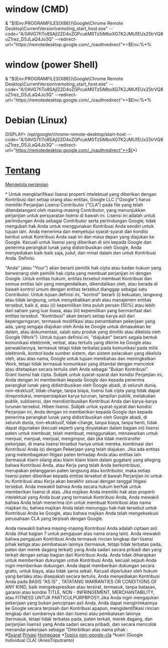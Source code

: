 # window (CMD)
& "${Env:PROGRAMFILES(X86)}\Google\Chrome Remote Desktop\CurrentVersion\remoting_start_host.exe" --code="4/0AVG7fiTo8SAjl22D4oZGPcukM0Tz5iMbxXG7K2JMUfEUx25trVQ8uZ1rez_D5JLaQ4Jo3Q" --redirect-url="https://remotedesktop.google.com/_/oauthredirect"*=$Env:%*%
# window (power Shell)
& "${Env:PROGRAMFILES(X86)}\Google\Chrome Remote Desktop\CurrentVersion\remoting_start_host.exe" --code="4/0AVG7fiTo8SAjl22D4oZGPcukM0Tz5iMbxXG7K2JMUfEUx25trVQ8uZ1rez_D5JLaQ4Jo3Q" --redirect-url="https://remotedesktop.google.com/_/oauthredirect"*=$Env:%*%
# Debian (Linux)
DISPLAY= /opt/google/chrome-remote-desktop/start-host --code="4/0AVG7fiTo8SAjl22D4oZGPcukM0Tz5iMbxXG7K2JMUfEUx25trVQ8uZ1rez_D5JLaQ4Jo3Q" --redirect- url="https://remotedesktop.google.com/_/oauthredirect"*=$(*) 

# [Tentang](https://cla.developers.google.com/about) 
  [Mengelola perjanjian](https://cla.developers.google.com/clas)

*<Contributor Lisensi Perjanjian
Google Individual Contributor Lisensi Perjanjian>
Untuk mengklarifikasi lisensi properti intelektual yang diberikan dengan Kontribusi dari setiap orang atau entitas, Google LLC ("Google") harus memiliki Perjanjian Lisensi Contributor ("CLA") pada file yang telah ditandatangani oleh masing-masing Contributor, yang menunjukkan perjanjian untuk persyaratan lisensi di bawah ini. Lisensi ini adalah untuk perlindungan Anda sebagai Contributor serta perlindungan Google; tidak mengubah hak Anda untuk menggunakan Kontribusi Anda sendiri untuk tujuan lain.
Anda menerima dan menyetujui syarat-syarat dan kondisi berikut untuk Kontribusi Anda saat ini dan masa depan yang diajukan ke Google. Kecuali untuk lisensi yang diberikan di sini kepada Google dan penerima perangkat lunak yang didistribusikan oleh Google, Anda menyediakan baik-baik saja, judul, dan minat dalam dan untuk Kontribusi Anda.
Definisi.

"Anda" (atau "Your") akan berarti pemilik hak cipta atau badan hukum yang berwenang oleh pemilik hak cipta yang membuat perjanjian ini dengan Google. Untuk entitas hukum, entitas tersebut membuat Kontribusi dan semua entitas lain yang mengendalikan, dikendalikan oleh, atau berada di bawah kontrol umum dengan entitas tersebut dianggap sebagai satu Contributor. Untuk tujuan definisi ini, "kontrol" berarti (i) kekuatan, langsung atau tidak langsung, untuk menyebabkan arah atau manajemen entitas tersebut, baik d, atau (ii) kepemilikan lima puluh persen (50%) atau lebih dari saham yang luar biasa, atau (iii) kepemilikan yang bermanfaat dari entitas tersebut.
"Kontribusi" akan berarti setiap karya asli dari kepengarngaran, termasuk modifikasi atau penambahan pekerjaan yang ada, yang sengaja diajukan oleh Anda ke Google untuk dimasukkan ke dalam, atau dokumentasi, salah satu produk yang dimiliki atau dikelola oleh Google (Work"). Untuk tujuan definisi ini, "diajukan" berarti segala bentuk komunikasi elektronik, verbal, atau tertulis yang dikirim ke Google atau perwakilannya, termasuk tetapi tidak terbatas pada komunikasi pada milis elektronik, kontrol kode sumber                                                   sistem, dan sistem pelacakan yang dikelola oleh, atau atas nama, Google untuk tujuan membahas dan meningkatkan Work, tetapi tidak termasuk komunikasi yang ditandai dengan mencolok atau ditetapkan secara tertulis oleh Anda sebagai "Bukan Kontribusi".                                          
Grant lisensi hak cipta. Subjek untuk syarat-syarat dan kondisi Perjanjian ini, Anda dengan ini memberikan kepada Google dan kepada penerima perangkat lunak yang didistribusikan oleh Google abadi, di seluruh dunia, non-eksklusif, tidak-charge, tanpa biaya, lisensi hak cipta yang tidak dapat direproduksi, mempersiapkan karya turunan, tampilan publik, melakukan publik, sublisensi, dan mendistribusikan Kontribusi Anda dan karya-karya turunan tersebut.
Hiben lisensi. Subjek untuk syarat-syarat dan kondisi Perjanjian ini, Anda dengan ini memberikan kepada Google dan kepada penerima perangkat lunak yang didistribusikan oleh Google abadi, di seluruh dunia, non-eksklusif, tidak-charge, tanpa biaya, tanpa henti, tidak dapat digunakan (kecuali seperti yang dinyatakan dalam bagian ini) lisensi paten untuk membuat, telah membuat, menggunakan, menawarkan untuk menjual, menjual, menjual, mengimpor, dan jika tidak mentransfer pekerjaan, di mana lisensi tersebut hanya untuk  mereka. kombinasi dari Kontribusi Anda (s) dengan Pekerjaan yang telah diajukan. Jika ada entitas yang melembagakan litigasi paten terhadap Anda atau entitas lain (termasuk klaim silang atau klaim klaim klaim dalam gugatan) yang alleging bahwa Kontribusi Anda, atau Kerja yang telah Anda berkontribusi, merupakan pelanggaran paten langsung atau kontributor, maka setiap lisensi paten diberikan kepada entitas tersebut di bawah Perjanjian ini untuk itu Kontribusi atau Kerja akan berakhir sesuai dengan tanggal litigasi tersebut.
Anda mewakili bahwa Anda secara hukum berhak untuk memberikan lisensi di atas. Jika majikan Anda memiliki hak atas properti intelektual yang Anda buat yang termasuk Kontribusi Anda, Anda mewakili bahwa Anda telah menerima izin untuk membuat Kontribusi atas nama majikan itu, bahwa majikan Anda telah menunggu hak-hak tersebut untuk Kontribusi Anda ke Google, atau bahwa majikan Anda telah mengeksekusi perusahaan CLA yang terpisah dengan Google.

Anda mewakili bahwa masing-masing Kontribusi Anda adalah ciptaan asli Anda (lihat bagian 7 untuk pengajuan atas nama orang lain). Anda mewakili bahwa pengajuan Kontribusi Anda termasuk rincian lengkap dari lisensi pihak ketiga atau pembatasan lainnya (termasuk, tetapi tidak terbatas pada, paten dan merek dagang terkait) yang Anda sadari secara pribadi dan yang terkait dengan setiap bagian dari Kontribusi Anda.
Anda tidak diharapkan untuk memberikan dukungan untuk Kontribusi Anda, kecuali sejauh Anda ingin memberikan dukungan. Anda dapat memberikan dukungan secara gratis, untuk biaya, atau tidak sama sekali. Kecuali diperlukan oleh hukum yang berlaku atau disepakati secara tertulis, Anda menyediakan Kontribusi Anda pada BASIS "AS IS" , TATATANG WARRANTIES OR CONDITIONS OF ANY KIND, baik mengekspresikan atau tersirat, termasuk, tanpa batasan, garansi atau kondisi TITLE, NON - INFRINGEMENT, MERCHANTABILITY, atau FITNESS UNTUK PARTICULPURPRPOSY.Jika Anda ingin mengajukan pekerjaan yang bukan penciptaan asli Anda, Anda dapat mengirimkannya ke Google secara terpisah dari Kontribusi apapun, mengidentifikasi rincian lengkap dari sumbernya dan dari lisensi atau pembatasan lainnya (termasuk, tetapi tidak terbatas pada, paten terkait, merek dagang, dan perjanjian lisensi) yang Anda sadari secara pribadi, dan secara mencolok menandai pekerjaan sebagai "Diterbitkan atas nama pihak                                       :                                         
#[Syarat](https://developers.google.com/terms/site-terms)
[Privasi](https://policies.google.com/privacy?hl=en)
[Homepage](https://www.google.co.id)
*[Topics](https://github.com/topics)
[non-google-cla](https://github.com/topics/xml)
*kueri
<Individual Perjanjian>
<Individual perjanjian we have pada file untuk Anda:
Perjanjian	Nama	Tanggal Ditandatangani	Mengelola>
(Google Individual CLA)
(AriesTriputranto)
